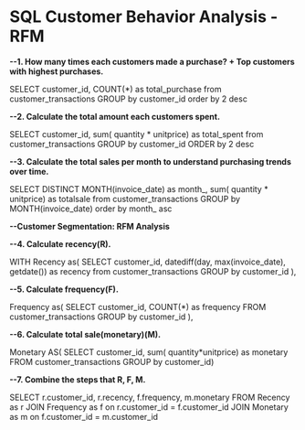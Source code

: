 # SQL Customer Behavior Analysis - RFM 


**--1. How many times each customers made a purchase? + Top customers with highest purchases.**

SELECT customer_id, COUNT(*) as total_purchase 
from customer_transactions 
GROUP by customer_id order by 2 desc

**--2. Calculate the total amount each customers spent.**

SELECT customer_id, sum( quantity * unitprice) as total_spent 
from customer_transactions
GROUP by customer_id ORDER by 2 desc

**--3. Calculate the total sales per month to understand purchasing trends over time.**

SELECT DISTINCT MONTH(invoice_date) as month_, sum( quantity * unitprice) as totalsale 
from customer_transactions GROUP by MONTH(invoice_date) 
order by month_ asc

**--Customer Segmentation: RFM Analysis** 

**--4. Calculate recency(R).** 

WITH Recency as(
SELECT customer_id, datediff(day, max(invoice_date), getdate()) as recency
from customer_transactions 
GROUP by customer_id
),

**--5. Calculate frequency(F).**

Frequency as( 
  SELECT customer_id, COUNT(*) as frequency 
  FROM customer_transactions 
  GROUP by customer_id
  ),

**--6. Calculate total sale(monetary)(M).**

Monetary AS(
  SELECT customer_id, sum( quantity*unitprice) as monetary
  FROM customer_transactions 
  GROUP by customer_id)

**--7. Combine the steps that R, F, M.**

SELECT r.customer_id, r.recency, f.frequency, m.monetary
FROM Recency as r 
JOIN Frequency as f on r.customer_id = f.customer_id 
JOIN Monetary as m on f.customer_id = m.customer_id
